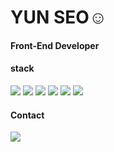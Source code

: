 # YUN SEO☺️
#### **Front-End** Developer

#### stack
<img src="https://img.shields.io/badge/React-61DAFB?style=flat-square&logo=React&logoColor=black"/> <img src="https://img.shields.io/badge/HTML5-E34F26?style=flat-square&logo=html5&logoColor=white"/> <img src="https://img.shields.io/badge/CSS3-1572B6?style=flat-square&logo=css3&logoColor=white"/> <img src="https://img.shields.io/badge/JavaScript-F7DF1E?style=flat-square&logo=javascript&logoColor=black"/>  <img src="https://img.shields.io/badge/Python-3776AB?style=flat-square&logo=Python&logoColor=white"/> <img src="https://img.shields.io/badge/C-A8B9CC?style=flat-square&logo=C&logoColor=white"/> 
#### Contact
<a href="https://www.instagram.com/radiant._.17/"><img src="https://img.shields.io/badge/Instagram-E4405F?style=flat-square&logo=Instagram&logoColor=white&link=https://www.instagram.com/radiant._.17"/></a>
